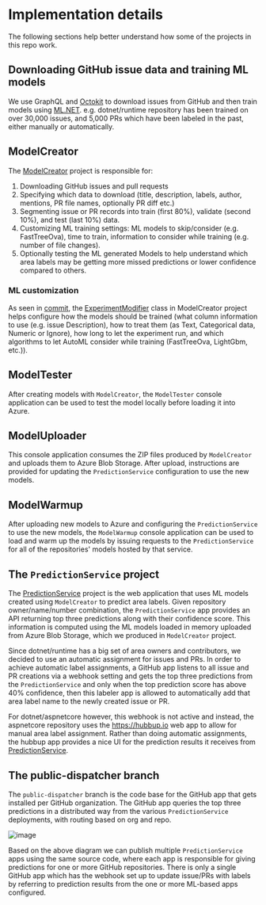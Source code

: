 
# Implementation details

The following sections help better understand how some of the projects in this repo work.

## Downloading GitHub issue data and training ML models

We use GraphQL and [Octokit](https://www.nuget.org/packages/Octokit/) to download issues from GitHub and then train models using [ML.NET](ML.NET). e.g. dotnet/runtime repository has been trained on over 30,000 issues, and 5,000 PRs which have been labeled in the past, either manually or automatically.

## ModelCreator

The [ModelCreator](https://github.com/dotnet/issue-labeler/tree/master/src/ModelCreator) project is responsible for:

1. Downloading GitHub issues and pull requests
2. Specifying which data to download (title, description, labels, author, mentions, PR file names, optionally PR diff etc.)
3. Segmenting issue or PR records into train (first 80%), validate (second 10%), and test (last 10%) data.
4. Customizing ML training settings: ML models to skip/consider (e.g. FastTreeOva), time to train, information to consider while training (e.g. number of file changes).
5. Optionally testing the ML generated Models to help understand which area labels may be getting more missed predictions or lower confidence compared to others.

### ML customization

As seen in [commit](https://github.com/dotnet/issue-labeler/commit/77e4dbc45184f34e940c0f3cba57160e30c2c183), the [ExperimentModifier](https://github.com/maryamariyan/issue-labeler-2/blob/213a96cf88d31333295126e7815c4688c2e31b54/src/CreateMikLabelModel/ML/ExperimentModifier.cs) class in ModelCreator project helps configure how the models should be trained (what column information to use (e.g. issue Description), how to treat them (as Text, Categorical data, Numeric or Ignore), how long to let the experiment run, and which algorithms to let AutoML consider while training (FastTreeOva, LightGbm, etc.)).

## ModelTester

After creating models with `ModelCreator`, the `ModelTester` console application can be used to test the model locally before loading it into Azure.

## ModelUploader

This console application consumes the ZIP files produced by `ModelCreator` and uploads them to Azure Blob Storage. After upload, instructions are provided for updating the `PredictionService` configuration to use the new models.

## ModelWarmup

After uploading new models to Azure and configuring the `PredictionService` to use the new models, the `ModelWarmup` console application can be used to load and warm up the models by issuing requests to the `PredictionService` for all of the repositories' models hosted by that service.

## The `PredictionService` project

The [PredictionService](https://github.com/dotnet/issue-labeler/tree/master/src/PredictionService) project is the web application that uses ML models created using `ModelCreator` to predict area labels. Given repository owner/name/number combination, the `PredictionService` app provides an API returning top three predictions along with their confidence score. This information is computed using the ML models loaded in memory uploaded from Azure Blob Storage, which we produced in `ModelCreator` project.

Since dotnet/runtime has a big set of area owners and contributors, we decided to use an automatic assignment for issues and PRs. In order to achieve automatic label assignments, a GitHub app listens to all issue and PR creations via a webhook setting and gets the top three predictions from the `PredictionService` and only when the top prediction score has above 40% confidence, then this labeler app is allowed to automatically add that area label name to the newly created issue or PR.

For dotnet/aspnetcore however, this webhook is not active and instead, the aspnetcore repository uses the https://hubbup.io web app to allow for manual area label assignment. Rather than doing automatic assignments, the hubbup app provides a nice UI for the prediction results it receives from [PredictionService](https://github.com/dotnet/issue-labeler/tree/master/src/PredictionService).

## The public-dispatcher branch

The `public-dispatcher` branch is the code base for the GitHub app that gets installed per GitHub organization. The GitHub app queries the top three predictions in a distributed way from the various `PredictionService` deployments, with routing based on org and repo.

![image](https://user-images.githubusercontent.com/5897654/154319795-35975683-c4ae-477d-8a7c-74ad3079f1ed.png)

Based on the above diagram we can publish multiple `PredictionService` apps using the same source code, where each app is responsible for giving predictions for one or more GitHub repositories. There is only a single GitHub app which has the webhook set up to update issue/PRs with labels by referring to prediction results from the one or more ML-based apps configured.
